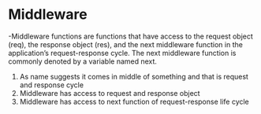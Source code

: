 <h1>Middleware</h1>
<p>-Middleware functions are functions that have access to the request object (req), the response object (res), and the next middleware function in the application’s request-response cycle. The next middleware function is commonly denoted by a variable named next.</p>
<ol>
    <li>As name suggests it comes in middle of something and that is request and response cycle</li>
    <li>Middleware has access to request and response object</li>
    <li>Middleware has access to next function of request-response life cycle</li>
</ol>